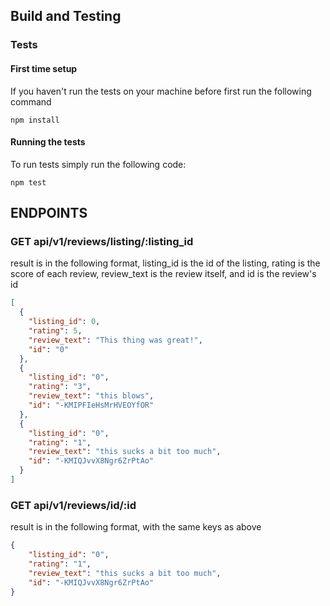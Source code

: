## Build and Testing

### Tests

#### First time setup

If you haven't run the tests on your machine before first run the following command

	npm install

#### Running the tests

To run tests simply run the following code:

	npm test


## ENDPOINTS

### GET api/v1/reviews/listing/:listing_id

result is in the following format, listing_id is the id of the listing, rating is the score of each review, review_text is the review itself, and id is the review's id

```json 
[
  {
    "listing_id": 0,
    "rating": 5,
    "review_text": "This thing was great!",
    "id": "0"
  },
  {
    "listing_id": "0",
    "rating": "3",
    "review_text": "this blows",
    "id": "-KMIPFIeHsMrHVEOYfOR"
  },
  {
    "listing_id": "0",
    "rating": "1",
    "review_text": "this sucks a bit too much",
    "id": "-KMIQJvvX8Ngr6ZrPtAo"
  }
]
```

### GET api/v1/reviews/id/:id

result is in the following format, with the same keys as above
```json
{
    "listing_id": "0",
    "rating": "1",
    "review_text": "this sucks a bit too much",
    "id": "-KMIQJvvX8Ngr6ZrPtAo"
}
```